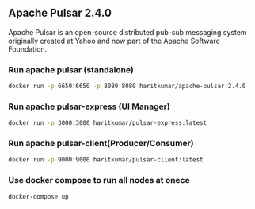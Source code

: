 ## Apache Pulsar 2.4.0
Apache Pulsar is an open-source distributed pub-sub messaging system originally created at Yahoo and now part of the Apache Software Foundation.

### Run apache pulsar (standalone)
```sh
docker run -p 6650:6650 -p 8080:8080 haritkumar/apache-pulsar:2.4.0
```

### Run apache pulsar-express (UI Manager)
```sh
docker run -p 3000:3000 haritkumar/pulsar-express:latest
```

### Run apache pulsar-client(Producer/Consumer)
```sh
docker run -p 9000:9000 haritkumar/pulsar-client:latest
```

### Use docker compose to run all nodes at onece
```sh
docker-compose up
```